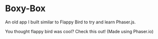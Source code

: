 # Boxy-Box
An old app I built similar to Flappy Bird to try and learn Phaser.js.

You thought flappy bird was cool? Check this out! (Made using Phaser.io)
